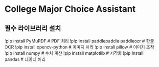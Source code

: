 # College Major Choice Assistant

## 필수 라이브러리 설치
!pip install PyMuPDF  # PDF 처리
!pip install paddlepaddle paddleocr  # 한글 OCR
!pip install opencv-python  # 이미지 처리
!pip install pillow  # 이미지 조작
!pip install numpy  # 수치 계산
!pip install matplotlib  # 시각화
!pip install pandas  # 데이터 처리